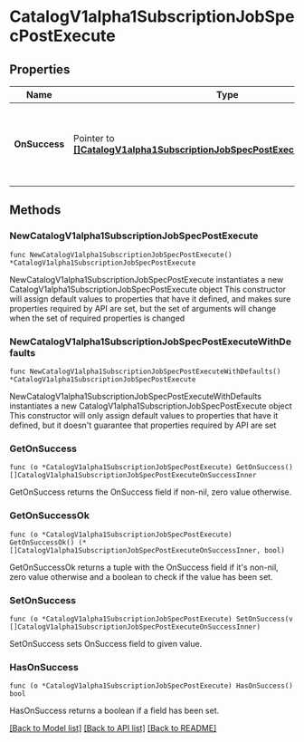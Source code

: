 # CatalogV1alpha1SubscriptionJobSpecPostExecute

## Properties

Name | Type | Description | Notes
------------ | ------------- | ------------- | -------------
**OnSuccess** | Pointer to [**[]CatalogV1alpha1SubscriptionJobSpecPostExecuteOnSuccessInner**](CatalogV1alpha1SubscriptionJobSpecPostExecuteOnSuccessInner.md) | Actions to be executed after the new Subscription was created. | [optional] 

## Methods

### NewCatalogV1alpha1SubscriptionJobSpecPostExecute

`func NewCatalogV1alpha1SubscriptionJobSpecPostExecute() *CatalogV1alpha1SubscriptionJobSpecPostExecute`

NewCatalogV1alpha1SubscriptionJobSpecPostExecute instantiates a new CatalogV1alpha1SubscriptionJobSpecPostExecute object
This constructor will assign default values to properties that have it defined,
and makes sure properties required by API are set, but the set of arguments
will change when the set of required properties is changed

### NewCatalogV1alpha1SubscriptionJobSpecPostExecuteWithDefaults

`func NewCatalogV1alpha1SubscriptionJobSpecPostExecuteWithDefaults() *CatalogV1alpha1SubscriptionJobSpecPostExecute`

NewCatalogV1alpha1SubscriptionJobSpecPostExecuteWithDefaults instantiates a new CatalogV1alpha1SubscriptionJobSpecPostExecute object
This constructor will only assign default values to properties that have it defined,
but it doesn't guarantee that properties required by API are set

### GetOnSuccess

`func (o *CatalogV1alpha1SubscriptionJobSpecPostExecute) GetOnSuccess() []CatalogV1alpha1SubscriptionJobSpecPostExecuteOnSuccessInner`

GetOnSuccess returns the OnSuccess field if non-nil, zero value otherwise.

### GetOnSuccessOk

`func (o *CatalogV1alpha1SubscriptionJobSpecPostExecute) GetOnSuccessOk() (*[]CatalogV1alpha1SubscriptionJobSpecPostExecuteOnSuccessInner, bool)`

GetOnSuccessOk returns a tuple with the OnSuccess field if it's non-nil, zero value otherwise
and a boolean to check if the value has been set.

### SetOnSuccess

`func (o *CatalogV1alpha1SubscriptionJobSpecPostExecute) SetOnSuccess(v []CatalogV1alpha1SubscriptionJobSpecPostExecuteOnSuccessInner)`

SetOnSuccess sets OnSuccess field to given value.

### HasOnSuccess

`func (o *CatalogV1alpha1SubscriptionJobSpecPostExecute) HasOnSuccess() bool`

HasOnSuccess returns a boolean if a field has been set.


[[Back to Model list]](../README.md#documentation-for-models) [[Back to API list]](../README.md#documentation-for-api-endpoints) [[Back to README]](../README.md)



